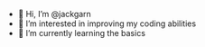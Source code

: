- 👋 Hi, I’m @jackgarn
- 👀 I’m interested in improving my coding abilities
- 🌱 I’m currently learning the basics
